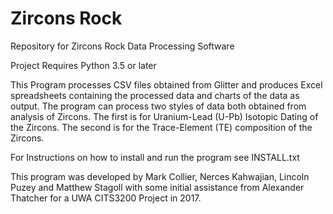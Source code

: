 Zircons Rock
==========

Repository for Zircons Rock Data Processing Software


Project Requires Python 3.5 or later


This Program processes CSV files obtained from Glitter and produces Excel
spreadsheets containing the processed data and charts of the data as output.
The program can process two styles of data both obtained from analysis of Zircons.
The first is for Uranium-Lead (U-Pb) Isotopic Dating of the Zircons.
The second is for the Trace-Element (TE) composition of the Zircons.


For Instructions on how to install and run the program see INSTALL.txt


This program was developed by Mark Collier, Nerces Kahwajian, Lincoln Puzey and Matthew Stagoll
with some initial assistance from Alexander Thatcher for a UWA CITS3200 Project in 2017.
